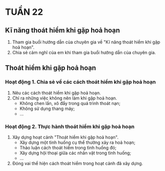 # TUẦN 22

## Kĩ năng thoát hiểm khi gặp hoả hoạn
1. Tham gia buổi hướng dẫn của chuyên gia về "Kĩ năng thoát hiểm khi gặp hoả hoạn".
2. Chia sẻ cảm nghĩ của em khi tham gia buổi hướng dẫn của chuyên gia.

## Thoát hiểm khi gặp hoả hoạn
### Hoạt động 1. Chia sẻ về các cách thoát hiểm khi gặp hoả hoạn
1. Nêu các cách thoát hiểm khi gặp hoả hoạn.
2. Chỉ ra những việc không nên làm khi gặp hoả hoạn.
    - Không chen lấn, xô đẩy trong quá trình thoát nạn;
    - Không sử dụng thang máy;
    - ...

### Hoạt động 2. Thực hành thoát hiểm khi gặp hoả hoạn
1. Xây dựng hoạt cảnh "Thoát hiểm khi gặp hoả hoạn".
    - Xây dựng một tình huống cụ thể thường xảy ra hoả hoạn;
    - Thảo luận cách thoát hiểm trong tình huống đó;
    - Xây dựng hội thoại giữa các nhân vật trong tình huống;
    - ...
2. Đóng vai thể hiện cách thoát hiểm trong hoạt cảnh đã xây dựng.
